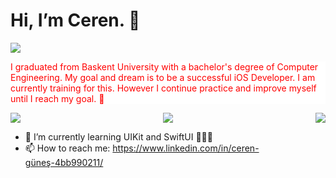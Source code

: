 # Hi, I’m Ceren. :wave:
![](https://media0.giphy.com/media/LaVp0AyqR5bGsC5Cbm/giphy.gif?cid=ecf05e47hn3t4ztcajsrsqcvxrnw5bjbatppvgcxt61r6mmj&ep=v1_gifs_search&rid=giphy.gif&ct=g)

<p style="color:red; background-color:white"> I graduated from Baskent University with a bachelor's degree of Computer Engineering. My goal and dream is to be a successful iOS Developer. I am currently training for this. However I continue practice and improve myself until I reach my goal. 💪 </p>

<p align="center">
  <a>
    <img align= "center" src="https://github-readme-streak-stats.herokuapp.com/?user=cerennnnn&theme=tokyonight&hide_border=true"/>
    <img align="right" src="https://github-readme-stats.vercel.app/api/top-langs/?username=cerennnnn&layout=donut&theme=tokyonight"/>
    <img align="left" src="https://github-readme-stats.vercel.app/api?username=cerennnnn&theme=tokyonight"/>
  </a>

- 🌱 I’m currently learning UIKit and SwiftUI 👩🏻‍💻
- 📫 How to reach me: https://www.linkedin.com/in/ceren-güneş-4bb990211/

<!---
cerennnnn/cerennnnn is a ✨ special ✨ repository because its `README.md` (this file) appears on your GitHub profile.
You can click the Preview link to take a look at your changes.
--->
